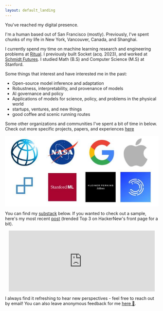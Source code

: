 ```yaml
---
layout: default_landing
---
```


You've reached my digital presence. 

I'm a human based out of San Francisco (mostly). Previously, I've spent chunks of my life in New York, Vancouver, Canada, and Shanghai. 
                    
I currently spend my time on machine learning research and engineering problems at [Ritual](https://ritual.net/). I previously built Socket (acq. 2023), and worked at [Schmidt Futures](https://www.schmidtfutures.org/). I studied Math (B.S) and Computer Science (M.S) at Stanford. 

Some things that interest and have interested me in the past: 

- Open-source model inference and adaptation
- Robustness, interpretability, and provenance of models
- AI governance and policy 
- Applications of models for science, policy, and problems in the physical world
- startups, ventures, and new things
- good coffee and scenic running routes

Some other organizations and communities I've spent a bit of time in below. Check out more specific projects, papers, and experiences [here](/build)

<img src="https://raw.githubusercontent.com/evazhang612/evazhang.com/master/assets/images/orgs.jpg" width="550" display:block align="middle"/>

You can find my [substack](https://evaz.substack.com) below. If you wanted to check out a sample, here's my most recent [post](https://twitter.com/newsycombinator/status/1349990374899646464) (trended Top 3 on HackerNew's front page for a bit). 

<div style="display: flex; justify-content: center;">
    <iframe src="https://evaz.substack.com/embed" width="480" height="200" style="border:0px solid #EEE; background:white;" frameborder="0" scrolling="no"></iframe>
</div> 

I always find it refreshing to hear new perspectives - feel free to reach out by email! You can also leave anonymous feedback for me [here 💭](https://www.evazhang.com/feedback/). 